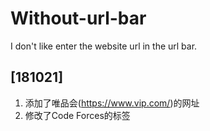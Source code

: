 # Without-url-bar
I don't like enter the website url in the url bar.

## [181021]
1. 添加了唯品会(https://www.vip.com/)的网址
2. 修改了Code Forces的标签